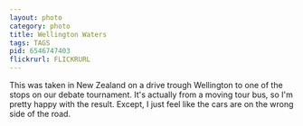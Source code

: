 ```yaml
---
layout: photo
category: photo
title: Wellington Waters
tags: TAGS
pid: 6546747403
flickrurl: FLICKRURL
---
```


This was taken in New Zealand on a drive trough Wellington to one of the stops on our debate tournament. It's actually from a moving tour bus, so I'm pretty happy with the result. Except, I just feel like the cars are on the wrong side of the road.
